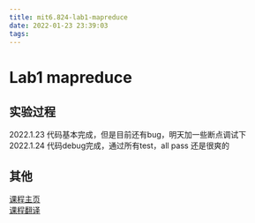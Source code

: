 ```yaml
---
title: mit6.824-lab1-mapreduce
date: 2022-01-23 23:39:03
tags:
---
```


# Lab1 mapreduce

## 实验过程
2022.1.23  代码基本完成，但是目前还有bug，明天加一些断点调试下  
2022.1.24  代码debug完成，通过所有test，all pass 还是很爽的  

## 其他
[课程主页](http://nil.csail.mit.edu/6.824/2020/)  
[课程翻译](https://mit-public-courses-cn-translatio.gitbook.io/mit6-824/)  
